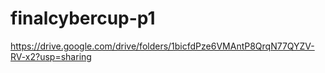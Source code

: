 # finalcybercup-p1

https://drive.google.com/drive/folders/1bicfdPze6VMAntP8QrqN77QYZV-RV-x2?usp=sharing
